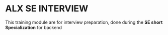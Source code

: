 # ALX SE INTERVIEW

This training module are for interview preparation, done during the **SE short Specialization** for backend
